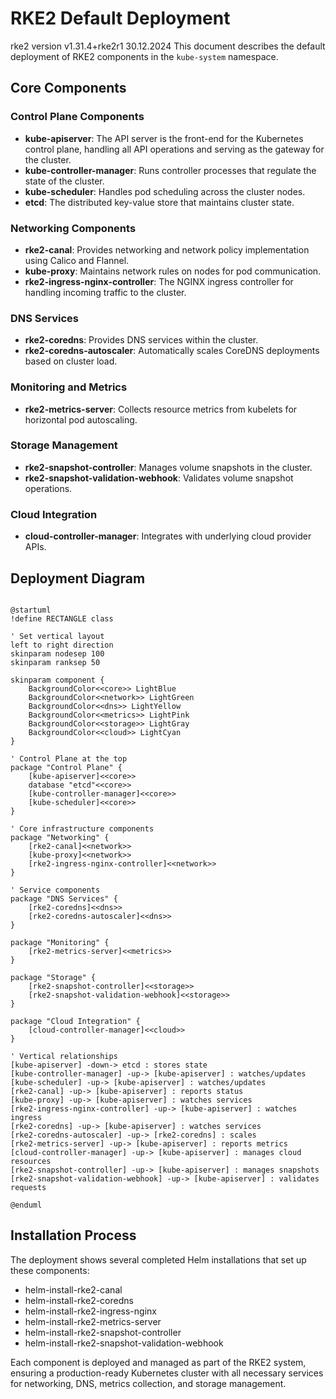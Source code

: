 # RKE2 Default Deployment
rke2 version v1.31.4+rke2r1
30.12.2024
This document describes the default deployment of RKE2 components in the `kube-system` namespace.

## Core Components

### Control Plane Components
- **kube-apiserver**: The API server is the front-end for the Kubernetes control plane, handling all API operations and serving as the gateway for the cluster.
- **kube-controller-manager**: Runs controller processes that regulate the state of the cluster.
- **kube-scheduler**: Handles pod scheduling across the cluster nodes.
- **etcd**: The distributed key-value store that maintains cluster state.

### Networking Components
- **rke2-canal**: Provides networking and network policy implementation using Calico and Flannel.
- **kube-proxy**: Maintains network rules on nodes for pod communication.
- **rke2-ingress-nginx-controller**: The NGINX ingress controller for handling incoming traffic to the cluster.

### DNS Services
- **rke2-coredns**: Provides DNS services within the cluster.
- **rke2-coredns-autoscaler**: Automatically scales CoreDNS deployments based on cluster load.

### Monitoring and Metrics
- **rke2-metrics-server**: Collects resource metrics from kubelets for horizontal pod autoscaling.

### Storage Management
- **rke2-snapshot-controller**: Manages volume snapshots in the cluster.
- **rke2-snapshot-validation-webhook**: Validates volume snapshot operations.

### Cloud Integration
- **cloud-controller-manager**: Integrates with underlying cloud provider APIs.

## Deployment Diagram

```plantuml

@startuml
!define RECTANGLE class

' Set vertical layout
left to right direction
skinparam nodesep 100
skinparam ranksep 50

skinparam component {
    BackgroundColor<<core>> LightBlue
    BackgroundColor<<network>> LightGreen
    BackgroundColor<<dns>> LightYellow
    BackgroundColor<<metrics>> LightPink
    BackgroundColor<<storage>> LightGray
    BackgroundColor<<cloud>> LightCyan
}

' Control Plane at the top
package "Control Plane" {
    [kube-apiserver]<<core>>
    database "etcd"<<core>>
    [kube-controller-manager]<<core>>
    [kube-scheduler]<<core>>
}

' Core infrastructure components
package "Networking" {
    [rke2-canal]<<network>>
    [kube-proxy]<<network>>
    [rke2-ingress-nginx-controller]<<network>>
}

' Service components
package "DNS Services" {
    [rke2-coredns]<<dns>>
    [rke2-coredns-autoscaler]<<dns>>
}

package "Monitoring" {
    [rke2-metrics-server]<<metrics>>
}

package "Storage" {
    [rke2-snapshot-controller]<<storage>>
    [rke2-snapshot-validation-webhook]<<storage>>
}

package "Cloud Integration" {
    [cloud-controller-manager]<<cloud>>
}

' Vertical relationships
[kube-apiserver] -down-> etcd : stores state
[kube-controller-manager] -up-> [kube-apiserver] : watches/updates
[kube-scheduler] -up-> [kube-apiserver] : watches/updates
[rke2-canal] -up-> [kube-apiserver] : reports status
[kube-proxy] -up-> [kube-apiserver] : watches services
[rke2-ingress-nginx-controller] -up-> [kube-apiserver] : watches ingress
[rke2-coredns] -up-> [kube-apiserver] : watches services
[rke2-coredns-autoscaler] -up-> [rke2-coredns] : scales
[rke2-metrics-server] -up-> [kube-apiserver] : reports metrics
[cloud-controller-manager] -up-> [kube-apiserver] : manages cloud resources
[rke2-snapshot-controller] -up-> [kube-apiserver] : manages snapshots
[rke2-snapshot-validation-webhook] -up-> [kube-apiserver] : validates requests

@enduml
```

## Installation Process
The deployment shows several completed Helm installations that set up these components:
- helm-install-rke2-canal
- helm-install-rke2-coredns
- helm-install-rke2-ingress-nginx
- helm-install-rke2-metrics-server
- helm-install-rke2-snapshot-controller
- helm-install-rke2-snapshot-validation-webhook

Each component is deployed and managed as part of the RKE2 system, ensuring a production-ready Kubernetes cluster with all necessary services for networking, DNS, metrics collection, and storage management.
